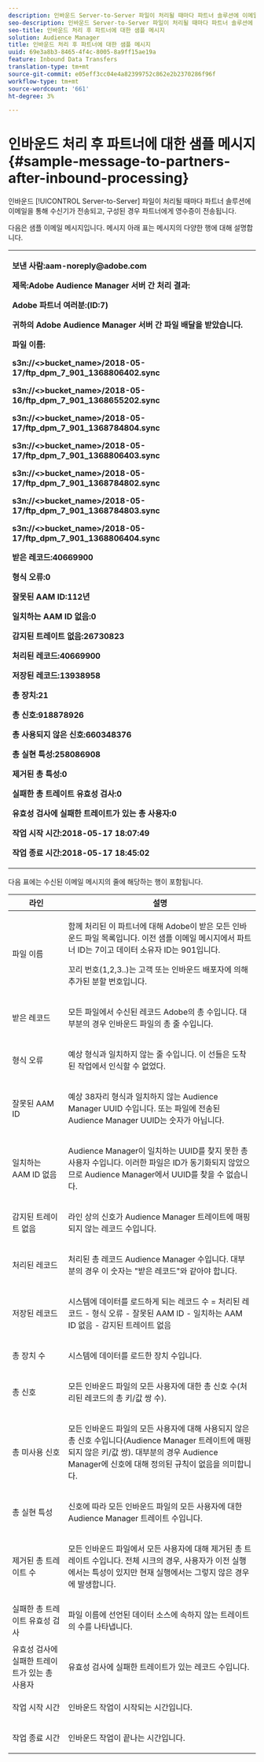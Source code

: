 ```yaml
---
description: 인바운드 Server-to-Server 파일이 처리될 때마다 파트너 솔루션에 이메일을 통해 수신기가 전송되고, 구성된 경우 파트너에게 영수증이 전송됩니다.
seo-description: 인바운드 Server-to-Server 파일이 처리될 때마다 파트너 솔루션에 이메일을 통해 수신기가 전송되고, 구성된 경우 파트너에게 영수증이 전송됩니다.
seo-title: 인바운드 처리 후 파트너에 대한 샘플 메시지
solution: Audience Manager
title: 인바운드 처리 후 파트너에 대한 샘플 메시지
uuid: 69e3a8b3-8465-4f4c-8005-8a9ff15ae19a
feature: Inbound Data Transfers
translation-type: tm+mt
source-git-commit: e05eff3cc04e4a82399752c862e2b2370286f96f
workflow-type: tm+mt
source-wordcount: '661'
ht-degree: 3%

---
```



# 인바운드 처리 후 파트너에 대한 샘플 메시지{#sample-message-to-partners-after-inbound-processing}

인바운드 [!UICONTROL Server-to-Server] 파일이 처리될 때마다 파트너 솔루션에 이메일을 통해 수신기가 전송되고, 구성된 경우 파트너에게 영수증이 전송됩니다.

<!-- r_inbound_message.xml -->

다음은 샘플 이메일 메시지입니다. 메시지 아래 표는 메시지의 다양한 행에 대해 설명합니다.

<table id="table_F579C2278A044213BFCEF97F3BEC2C0C"> 
 <tbody> 
  <tr> 
   <td colname="col1"> <p> <b>보낸 사람:aam-noreply@adobe.com  </b> </p> <p> <b>제목:Adobe Audience Manager 서버 간 처리 결과:</b> </p> <p> <b>Adobe 파트너 여러분:(ID:7)</b> <b></b> </p> <p> <b>귀하의 Adobe Audience Manager 서버 간 파일 배달을 받았습니다.</b> </p> <p> <b>파일 이름:</b> <i></i> </p> <p> <b> s3n://&lt;&gt;bucket_name&gt;</i>/2018-05-17/ftp_dpm_7_901_1368806402.sync</b><i> </i></p> <p> <b> s3n://&lt;&gt;bucket_name&gt;</i>/2018-05-16/ftp_dpm_7_901_1368655202.sync  </b><i> </i></p> <p> <b>s3n://&lt;&gt;bucket_name&gt;</i>/2018-05-17/ftp_dpm_7_901_1368784804.sync  </b><i> </i></p> <p> <b>s3n://&lt;&gt;bucket_name&gt;</i>/2018-05-17/ftp_dpm_7_901_1368806403.sync  </b><i> </i></p> <p> <b>s3n://&lt;&gt;bucket_name&gt;</i>/2018-05-17/ftp_dpm_7_901_1368784802.sync  </b><i> </i></p> <p> <b>s3n://&lt;&gt;bucket_name&gt;</i>/2018-05-17/ftp_dpm_7_901_1368784803.sync  </b><i> </i></p> <p> <b>s3n://&lt;&gt;bucket_name&gt;</i>/2018-05-17/ftp_dpm_7_901_1368806404.sync</b><i> </i></p> <p> <b>받은 레코드:40669900</b> </p> <p><b>형식 오류:0</b> </p> <p> <b>잘못된 AAM ID:112년  </b> </p> <p> <b>일치하는 AAM ID 없음:0  </b> </p> <p> <b>감지된 트레이트 없음:26730823  </b> </p> <p> <b>처리된 레코드:40669900  </b> </p> <p> <b>저장된 레코드:13938958  </b> </p> <p> <b>총 장치:21  </b> </p> <p> <b>총 신호:918878926  </b> </p> <p> <b>총 사용되지 않은 신호:660348376  </b> </p> <p> <b>총 실현 특성:258086908  </b> </p> <p> <b>제거된 총 특성:0  </b> </p> <p> <b>실패한 총 트레이트 유효성 검사:0  </b> </p> <p> <b>유효성 검사에 실패한 트레이트가 있는 총 사용자:0  </b> </p> <p> <b>작업 시작 시간:2018-05-17 18:07:49  </b> </p> <p> <b>작업 종료 시간:2018-05-17 18:45:02</b> </p> </td> 
  </tr> 
 </tbody> 
</table>

다음 표에는 수신된 이메일 메시지의 줄에 해당하는 행이 포함됩니다.

<table id="table_93076D46AC50411395E72B9B987E99BE"> 
 <thead> 
  <tr> 
   <th colname="col1" class="entry"> 라인 </th> 
   <th colname="col2" class="entry"> 설명 </th> 
  </tr> 
 </thead>
 <tbody> 
  <tr> 
   <td colname="col1"> 파일 이름 </td> 
   <td colname="col2"> <p>함께 처리된 이 파트너에 대해 Adobe이 받은 모든 인바운드 파일 목록입니다. 이전 샘플 이메일 메시지에서 파트너 ID는 7이고 데이터 소유자 ID는 901입니다. </p> <p>꼬리 번호(1,2,3..)는 고객 또는 인바운드 배포자에 의해 추가된 분할 번호입니다. </p> </td> 
  </tr> 
  <tr> 
   <td colname="col1"> 받은 레코드 </td> 
   <td colname="col2"> <p>모든 파일에서 수신된 레코드 Adobe의 총 수입니다. 대부분의 경우 인바운드 파일의 총 줄 수입니다. </p> </td> 
  </tr> 
  <tr> 
   <td colname="col1"> 형식 오류 </td> 
   <td colname="col2"> <p>예상 형식과 일치하지 않는 줄 수입니다. 이 선들은 도착된 작업에서 인식할 수 없었다. </p> </td> 
  </tr> 
  <tr> 
   <td colname="col1"> 잘못된 AAM ID </td> 
   <td colname="col2"> <p>예상 38자리 형식과 일치하지 않는 Audience Manager UUID 수입니다. 또는 파일에 전송된 Audience Manager UUID는 숫자가 아닙니다. </p> </td> 
  </tr> 
  <tr> 
   <td colname="col1"> 일치하는 AAM ID 없음 </td> 
   <td colname="col2"> <p>Audience Manager이 일치하는 UUID를 찾지 못한 총 사용자 수입니다. 이러한 파일은 ID가 동기화되지 않았으므로 Audience Manager에서 UUID를 찾을 수 없습니다. </p> </td> 
  </tr> 
  <tr> 
   <td colname="col1"> 감지된 트레이트 없음 </td> 
   <td colname="col2"> <p>라인 상의 신호가 Audience Manager 트레이트에 매핑되지 않는 레코드 수입니다. </p> </td> 
  </tr> 
  <tr> 
   <td colname="col1"> 처리된 레코드 </td> 
   <td colname="col2"> <p>처리된 총 레코드 Audience Manager 수입니다. 대부분의 경우 이 숫자는 "받은 레코드"와 같아야 합니다. </p> </td> 
  </tr> 
  <tr> 
   <td colname="col1"> 저장된 레코드 </td> 
   <td colname="col2"> <p>시스템에 데이터를 로드하게 되는 레코드 수 = 처리된 레코드 - 형식 오류 - 잘못된 AAM ID - 일치하는 AAM ID 없음 - 감지된 트레이트 없음 </p> </td> 
  </tr> 
  <tr> 
   <td colname="col1"> 총 장치 수 </td> 
   <td colname="col2"> <p>시스템에 데이터를 로드한 장치 수입니다. </p> </td> 
  </tr> 
  <tr> 
   <td colname="col1"> 총 신호 </td> 
   <td colname="col2"> <p> 모든 인바운드 파일의 모든 사용자에 대한 총 신호 수(처리된 레코드의 총 키/값 쌍 수). </p> </td> 
  </tr> 
  <tr> 
   <td colname="col1"> 총 미사용 신호 </td> 
   <td colname="col2"> <p>모든 인바운드 파일의 모든 사용자에 대해 사용되지 않은 총 신호 수입니다(Audience Manager 트레이트에 매핑되지 않은 키/값 쌍). 대부분의 경우 Audience Manager에 신호에 대해 정의된 규칙이 없음을 의미합니다. </p> </td> 
  </tr> 
  <tr> 
   <td colname="col1"> 총 실현 특성 </td> 
   <td colname="col2"> <p>신호에 따라 모든 인바운드 파일의 모든 사용자에 대한 Audience Manager 트레이트 수입니다. </p> </td> 
  </tr> 
  <tr> 
   <td colname="col1"> 제거된 총 트레이트 수 </td> 
   <td colname="col2"> <p> 모든 인바운드 파일에서 모든 사용자에 대해 제거된 총 트레이트 수입니다. 전체 시크의 경우, 사용자가 이전 실행에서는 특성이 있지만 현재 실행에서는 그렇지 않은 경우에 발생합니다. </p> </td> 
  </tr> 
  <tr> 
   <td colname="col1"> 실패한 총 트레이트 유효성 검사 </td> 
   <td colname="col2"> <p>파일 이름에 선언된 데이터 소스에 속하지 않는 트레이트의 수를 나타냅니다. </p> </td> 
  </tr> 
  <tr> 
   <td colname="col1"> 유효성 검사에 실패한 트레이트가 있는 총 사용자 </td> 
   <td colname="col2"> <p>유효성 검사에 실패한 트레이트가 있는 레코드 수입니다. </p> </td> 
  </tr> 
  <tr> 
   <td colname="col1"> 작업 시작 시간 </td> 
   <td colname="col2"> <p>인바운드 작업이 시작되는 시간입니다. </p> </td> 
  </tr> 
  <tr> 
   <td colname="col1"> 작업 종료 시간 </td> 
   <td colname="col2"> <p>인바운드 작업이 끝나는 시간입니다. </p> </td> 
  </tr> 
 </tbody> 
</table>